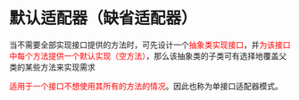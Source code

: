 # 默认适配器（缺省适配器）

当不需要全部实现接口提供的方法时，可先设计一个<font color="red">抽象类实现接口</font>，并<font color="red">为该接口中每个方法提供一个默认实现（空方法）</font>，那么该抽象类的子类可有选择地覆盖父类的某些方法来实现需求

<font color="red">适用于一个接口不想使用其所有的方法的情况</font>。因此也称为单接口适配器模式。
